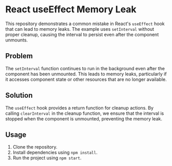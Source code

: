 # React useEffect Memory Leak

This repository demonstrates a common mistake in React's `useEffect` hook that can lead to memory leaks. The example uses `setInterval` without proper cleanup, causing the interval to persist even after the component unmounts.

## Problem
The `setInterval` function continues to run in the background even after the component has been unmounted. This leads to memory leaks, particularly if it accesses component state or other resources that are no longer available.

## Solution
The `useEffect` hook provides a return function for cleanup actions. By calling `clearInterval` in the cleanup function, we ensure that the interval is stopped when the component is unmounted, preventing the memory leak.

## Usage
1. Clone the repository.
2. Install dependencies using `npm install`.
3. Run the project using `npm start`.


